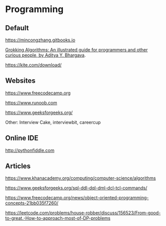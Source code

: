 # Programming

## Default

https://mincongzhang.gitbooks.io

[Grokking Algorithms: An illustrated guide for programmers and other curious people, by Aditya Y. Bhargava](https://www.oreilly.com/library/view/grokking-algorithms-an/9781617292231/).

https://kite.com/download/


## Websites

https://www.freecodecamp.org

https://www.runoob.com

https://www.geeksforgeeks.org/

Other: Interview Cake, interviewbit, careercup


## Online IDE

http://pythonfiddle.com


## Articles

https://www.khanacademy.org/computing/computer-science/algorithms

https://www.geeksforgeeks.org/sql-ddl-dql-dml-dcl-tcl-commands/

https://www.freecodecamp.org/news/object-oriented-programming-concepts-21bb035f7260/

https://leetcode.com/problems/house-robber/discuss/156523/From-good-to-great.-How-to-approach-most-of-DP-problems

<!-- http://yangcongchufang.com/高级python编程基础/python-object-class.html -->
